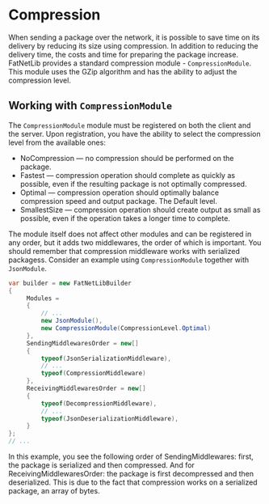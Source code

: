﻿# Compression

When sending a package over the network, it is possible to save time on its delivery by reducing its size using
compression. 
In addition to reducing the delivery time, the costs and time for preparing the package increase.
FatNetLib provides a standard compression module - `CompressionModule`. 
This module uses the GZip algorithm and has the ability to adjust the compression level.

## Working with `CompressionModule`

The `CompressionModule` module must be registered on both the client and the server. Upon registration, you have the
ability to select the compression level from the available ones:

* NoCompression — no compression should be performed on the package.
* Fastest — compression operation should complete as quickly as possible, even if the resulting package is not optimally
  compressed.
* Optimal — compression operation should optimally balance compression speed and output package. The Default level.
* SmallestSize — compression operation should create output as small as possible, even if the operation takes a longer
  time to complete.

The module itself does not affect other modules and can be registered in any order, but it adds two middlewares, the
order of which is important.
You should remember that compression middleware works with serialized packagess. 
Consider an example using `CompressionModule` together with `JsonModule`.

```c#
var builder = new FatNetLibBuilder
{
     Modules =
     {
         // ...
         new JsonModule(),
         new CompressionModule(CompressionLevel.Optimal)
     },
     SendingMiddlewaresOrder = new[]
     {
         typeof(JsonSerializationMiddleware),
         // ...
         typeof(CompressionMiddleware)
     },
     ReceivingMiddlewaresOrder = new[]
     {
         typeof(DecompressionMiddleware),
         // ...
         typeof(JsonDeserializationMiddleware),
     }
};
// ...
```

In this example, you see the following order of SendingMiddlewares: first, the package is serialized and then compressed.
And for ReceivingMiddlewaresOrder: the package is first decompressed and then deserialized. This is due to the fact that
compression works on a serialized package, an array of bytes.